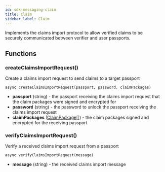 ```yaml
---
id: sdk-messaging-claim
title: Claim
sidebar_label: Claim 
---
```

Implements the claims import protocol to allow verified claims to be securely communicated between verifier and user passports.

## Functions

### createClaimsImportRequest()
Create a claims import request to send claims to a target passport
```
async createClaimsImportRequest(passport, password, claimPackages)
```
- **passport** (string) - the passport receiving the claims import request that the claim packages were signed and encrypted for
- **password** (string) - the password to unlock the passport receiving the claims import request
- **claimPackages** (<a href='sdk-models-claimpackage'>ClaimPackage</a>[]) - the claim packages signed and encrypted for the receiving passport

### verifyClaimsImportRequest()
Verify a received claims import request from a passport
```
async verifyClaimsImportRequest(message)
```
- **message** (string) - the received claims import message